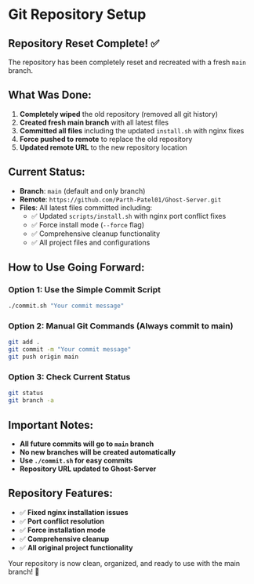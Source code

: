 # Git Repository Setup

## Repository Reset Complete! ✅

The repository has been completely reset and recreated with a fresh `main` branch.

## What Was Done:

1. **Completely wiped** the old repository (removed all git history)
2. **Created fresh main branch** with all latest files
3. **Committed all files** including the updated `install.sh` with nginx fixes
4. **Force pushed to remote** to replace the old repository
5. **Updated remote URL** to the new repository location

## Current Status:

- **Branch**: `main` (default and only branch)
- **Remote**: `https://github.com/Parth-Patel01/Ghost-Server.git`
- **Files**: All latest files committed including:
  - ✅ Updated `scripts/install.sh` with nginx port conflict fixes
  - ✅ Force install mode (`--force` flag)
  - ✅ Comprehensive cleanup functionality
  - ✅ All project files and configurations

## How to Use Going Forward:

### Option 1: Use the Simple Commit Script
```bash
./commit.sh "Your commit message"
```

### Option 2: Manual Git Commands (Always commit to main)
```bash
git add .
git commit -m "Your commit message"
git push origin main
```

### Option 3: Check Current Status
```bash
git status
git branch -a
```

## Important Notes:

- **All future commits will go to `main` branch**
- **No new branches will be created automatically**
- **Use `./commit.sh` for easy commits**
- **Repository URL updated to Ghost-Server**

## Repository Features:

- ✅ **Fixed nginx installation issues**
- ✅ **Port conflict resolution**
- ✅ **Force installation mode**
- ✅ **Comprehensive cleanup**
- ✅ **All original project functionality**

Your repository is now clean, organized, and ready to use with the main branch! 🚀